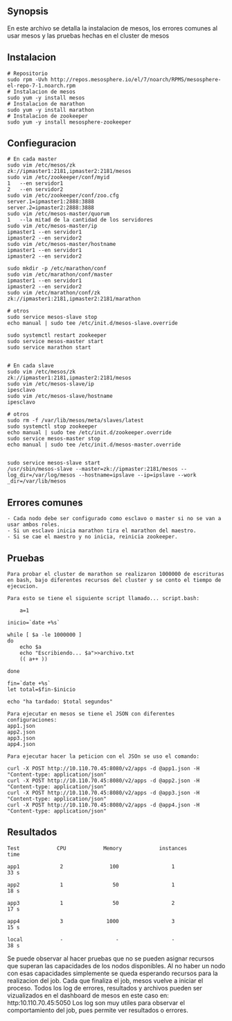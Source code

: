 ## Synopsis

En este archivo se detalla la instalacion de mesos, los errores comunes al usar mesos y las pruebas hechas en el cluster de mesos

## Instalacion
	
    # Repositorio 
    sudo rpm -Uvh http://repos.mesosphere.io/el/7/noarch/RPMS/mesosphere-el-repo-7-1.noarch.rpm
    # Instalacion de mesos 
    sudo yum -y install mesos 
    # Instalacion de marathon
    sudo yum -y install marathon
    # Instalacion de zookeeper
    sudo yum -y install mesosphere-zookeeper


## Confieguracion

    # En cada master
    sudo vim /etc/mesos/zk
	zk://ipmaster1:2181,ipmaster2:2181/mesos
    sudo vim /etc/zookeeper/conf/myid
	1   --en servidor1
	2   --en servidor2
    sudo vim /etc/zookeeper/conf/zoo.cfg
	server.1=ipmaster1:2888:3888
	server.2=ipmaster2:2888:3888
    sudo vim /etc/mesos-master/quorum
	1   --la mitad de la cantidad de los servidores
    sudo vim /etc/mesos-master/ip
	ipmaster1 --en servidor1
	ipmaster2 --en servidor2
    sudo vim /etc/mesos-master/hostname
	ipmaster1 --en servidor1
	ipmaster2 --en servidor2

    sudo mkdir -p /etc/marathon/conf
    sudo vim /etc/marathon/conf/master
	ipmaster1 --en servidor1
	ipmaster2 --en servidor2
    sudo vim /etc/marathon/conf/zk
	zk://ipmaster1:2181,ipmaster2:2181/marathon

    # otros
    sudo service mesos-slave stop
    echo manual | sudo tee /etc/init.d/mesos-slave.override

    sudo systemctl restart zookeeper
    sudo service mesos-master start
    sudo service marathon start

    
    # En cada slave
    sudo vim /etc/mesos/zk
	zk://ipmaster1:2181,ipmaster2:2181/mesos
    sudo vim /etc/mesos-slave/ip
	ipesclavo
    sudo vim /etc/mesos-slave/hostname 
	ipesclavo

    # otros
    sudo rm -f /var/lib/mesos/meta/slaves/latest
    sudo systemctl stop zookeeper
    echo manual | sudo tee /etc/init.d/zookeeper.override
    sudo service mesos-master stop
    echo manual | sudo tee /etc/init.d/mesos-master.override
    

    sudo service mesos-slave start
    /usr/sbin/mesos-slave --master=zk://ipmaster:2181/mesos --log_dir=/var/log/mesos --hostname=ipslave --ip=ipslave --work _dir=/var/lib/mesos 


## Errores comunes

    - Cada nodo debe ser configurado como esclavo o master si no se van a usar ambos roles.
    - Si un esclavo inicia marathon tira el marathon del maestro.
    - Si se cae el maestro y no inicia, reinicia zookeeper.

## Pruebas

    Para probar el cluster de marathon se realizaron 1000000 de escrituras en bash, bajo diferentes recursos del cluster y se conto el tiempo de ejecucion.

    Para esto se tiene el siguiente script llamado... script.bash:

        a=1

	inicio=`date +%s`

	while [ $a -le 1000000 ]
	do
		echo $a
		echo "Escribiendo... $a">>archivo.txt
		(( a++ ))

	done

	fin=`date +%s`
	let total=$fin-$inicio

	echo "ha tardado: $total segundos"

    Para ejecutar en mesos se tiene el JSON con diferentes configuraciones:
	app1.json
	app2.json
	app3.json
	app4.json

    Para ejecutar hacer la peticion con el JSOn se uso el comando:

	curl -X POST http://10.110.70.45:8080/v2/apps -d @app1.json -H "Content-type: application/json"
	curl -X POST http://10.110.70.45:8080/v2/apps -d @app2.json -H "Content-type: application/json"
	curl -X POST http://10.110.70.45:8080/v2/apps -d @app3.json -H "Content-type: application/json"
	curl -X POST http://10.110.70.45:8080/v2/apps -d @app4.json -H "Content-type: application/json"

## Resultados

	Test            CPU            Memory            instances            time        

	app1             2               100                 1                 33 s

	app2             1                50                 1                 18 s

	app3             1                50                 2                 17 s

	app4             3              1000	             3                 15 s

	local            -                 -                 -                 38 s

Se puede observar al hacer pruebas que no se pueden asignar recursos que superan las capacidades de los nodos disponibles. 
Al no haber un nodo con esas capacidades simplemente se queda esperando recursos para la realizacion del job.
Cada que finaliza el job, mesos vuelve a iniciar el proceso.
Todos los log de errores, resultados y archivos pueden ser vizualizados en el dashboard de mesos en este caso en: http:10.110.70.45:5050
Los log son muy utiles para observar el comportamiento del job, pues permite ver resultados o errores.
